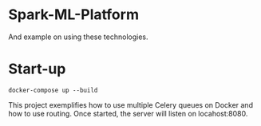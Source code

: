 # Spark-ML-Platform

And example on using these technologies.


# Start-up
```
docker-compose up --build 
```
This project exemplifies how to use multiple Celery queues on Docker and how to use routing.
Once started, the server will listen on locahost:8080.
